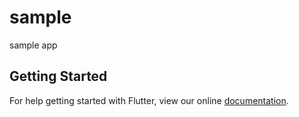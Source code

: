 # sample

sample app

## Getting Started

For help getting started with Flutter, view our online
[documentation](https://flutter.io/).
